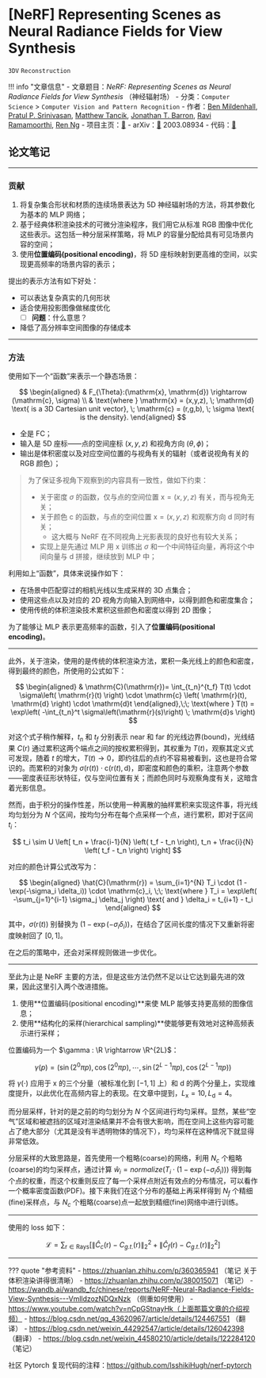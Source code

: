 # [NeRF] Representing Scenes as Neural Radiance Fields for View Synthesis

`3DV` `Reconstruction`

!!! info "文章信息"
    - 文章题目：*NeRF: Representing Scenes as Neural Radiance Fields for View Synthesis* （神经辐射场）
    - 分类：`Computer Science` > `Computer Vision and Pattern Recognition`
    - 作者：[Ben Mildenhall](https://arxiv.org/search/cs?searchtype=author&query=Mildenhall%2C+B), [Pratul P. Srinivasan](https://arxiv.org/search/cs?searchtype=author&query=Srinivasan%2C+P+P), [Matthew Tancik](https://arxiv.org/search/cs?searchtype=author&query=Tancik%2C+M), [Jonathan T. Barron](https://arxiv.org/search/cs?searchtype=author&query=Barron%2C+J+T), [Ravi Ramamoorthi](https://arxiv.org/search/cs?searchtype=author&query=Ramamoorthi%2C+R), [Ren Ng](https://arxiv.org/search/cs?searchtype=author&query=Ng%2C+R)
    - 项目主页：[🔗](https://www.matthewtancik.com/nerf)
    - arXiv：[🔗](https://arxiv.org/abs/2003.08934) 2003.08934
    - 代码：[🔗](https://paperswithcode.com/paper/nerf-representing-scenes-as-neural-radiance)


## 论文笔记

---

### 贡献

1. 将复杂集合形状和材质的连续场景表达为 5D 神经辐射场的方法，将其参数化为基本的 MLP 网络；
2. 基于经典体积渲染技术的可微分渲染程序，我们用它从标准 RGB 图像中优化这些表示。这包括一种分层采样策略，将 MLP 的容量分配给具有可见场景内容的空间；
3. 使用**位置编码(positional encoding)**，将 5D 座标映射到更高维的空间，以实现更高频率的场景内容的表示；

提出的表示方法有如下好处：

- 可以表达复杂真实的几何形状
- 适合使用投影图像做梯度优化
    - [ ] **问题**：什么意思？
- 降低了高分辨率空间图像的存储成本

---

### 方法

使用如下一个“函数”来表示一个静态场景：

$$
\begin{aligned}
    & F_{\Theta}:(\mathrm{x}, \mathrm{d}) \rightarrow (\mathrm{c}, \sigma)
    \\
    & \text{where } \mathrm{x} = (x,y,z), \; \mathrm{d} \text{ is a 3D Cartesian unit vector}, \; \mathrm{c} = (r,g,b), \; \sigma \text{ is the density}.
\end{aligned} 
$$

- 全是 FC；
- 输入是 5D 座标——点的空间座标 $(x,y,z)$ 和视角方向 $(\theta, \phi)$；
- 输出是体积密度以及对应空间位置的与视角有关的辐射（或者说视角有关的 RGB 颜色）；

> 为了保证多视角下观察到的内容具有一致性，做如下约束：
> 
> - 关于密度 $\sigma$ 的函数，仅与点的空间位置 $\mathrm{x} = (x,y,z)$ 有关，而与视角无关；
> - 关于颜色 $\mathrm{c}$ 的函数，与点的空间位置 $\mathrm{x} = (x,y,z)$ 和观察方向 $\mathrm{d}$ 同时有关；
>     - 这大概与 NeRF 在不同视角上光影表现的良好也有较大关系；
> - 实现上是先通过 MLP 用 $\mathrm{x}$ 训练出 $\sigma$ 和一个中间特征向量，再将这个中间向量与 $\mathrm{d}$ 拼接，继续放到 MLP 中；

利用如上“函数”，具体来说操作如下：

- 在场景中匹配穿过的相机光线以生成采样的 3D 点集合；
- 使用这些点以及对应的 2D 视角方向输入到网络中，以得到颜色和密度集合；
- 使用传统的体积渲染技术累积这些颜色和密度以得到 2D 图像；

为了能够让 MLP 表示更高频率的函数，引入了**位置编码(positional encoding)**。

---

此外，关于渲染，使用的是传统的体积渲染方法，累积一条光线上的颜色和密度，得到最终的颜色，所使用的公式如下：

$$
\begin{aligned}
    & \mathrm{C}(\mathrm{r})=
    \int_{t_n}^{t_f} 
    T(t) \cdot \sigma\left(
        \mathrm{r}(t) 
    \right)  \cdot \mathrm{c} \left(
        \mathrm{r}(t), \mathrm{d}
    \right) \cdot \mathrm{d}t
\end{aligned},\;\;
\text{where } T(t) = \exp\left(
    -\int_{t_n}^t \sigma\left(\mathrm{r}(s)\right) \; \mathrm{d}s
\right)
$$

对这个式子稍作解释，$t_n$ 和 $t_f$ 分别表示 near 和 far 的光线边界(bound)，光线结果 $C(\mathrm{r})$ 通过累积这两个端点之间的按权累积得到，其权重为 $T(t)$，观察其定义式可发现，随着 $t$ 的增大，$T(t) \rightarrow 0$，即约往后的点约不容易被看到，这也是符合常识的。而累积的对象为 $\sigma(\mathrm{r}(t)) \cdot \mathrm{c}(\mathrm{r}(t), \mathrm{d})$，即密度和颜色的乘积，注意两个参数——密度表征形状特征，仅与空间位置有关；而颜色同时与观察角度有关，这暗含着光影信息。

然而，由于积分的操作性差，所以使用一种离散的抽样累积来实现这件事，将光线均匀划分为 $N$ 个区间，按均匀分布在每个点采样一个点，进行累积，即对于区间 $t_i$：

$$
t_i \sim U \left[ 
    t_n + \frac{i-1}{N} \left( t_f - t_n \right), 
    t_n + \frac{i}{N} \left( t_f - t_n \right)
\right]
$$

对应的颜色计算公式改写为：

$$
\begin{aligned}
\hat{C}(\mathrm{r}) = \sum_{i=1}^{N} T_i \cdot (1 - \exp(-\sigma_i \delta_i)) \cdot \mathrm{c}_i, \;\;
\text{where } T_i = \exp\left(
    -\sum_{j=1}^{i-1} \sigma_j \delta_j
\right) \text{ and } \delta_i = t_{i+1} - t_i
\end{aligned}
$$

其中，$\sigma(\mathrm{r}(t))$ 别替换为 $(1-\exp(-\sigma_i\delta_i))$，在结合了区间长度的情况下又重新将密度映射回了 $[0,1]$。

在之后的策略中，还会对采样规则做进一步优化。

---

至此为止是 NeRF 主要的方法，但是这些方法仍然不足以让它达到最先进的效果，因此这里引入两个改进措施。

1. 使用**位置编码(positional encoding)**来使 MLP 能够支持更高频的图像信息；
2. 使用**结构化的采样(hierarchical sampling)**使能够更有效地对这种高频表示进行采样；

位置编码为一个 $\gamma : \R \rightarrow \R^{2L}$：

$$
\gamma(p) = \left( \sin(2^0 \pi p), \cos(2^0 \pi p), \cdots, \sin(2^{L-1} \pi p), \cos(2^{L-1} \pi p) \right)
$$

将 $\gamma(\cdot)$ 应用于 $\mathrm{x}$ 的三个分量（被标准化到 $[-1,1]$ 上）和 $\mathrm{d}$ 的两个分量上，实现维度提升，以此优化在高频内容上的表现。在文章中提到，$L_\mathrm{x} = 10, L_\mathrm{d} = 4$。

而分层采样，针对的是之前的均匀划分为 $N$ 个区间进行均匀采样。显然，某些“空气”区域和被遮挡的区域对渲染结果并不会有很大影响，而在空间上这些内容可能占了绝大部分（尤其是没有半透明物体的情况下），均匀采样在这种情况下就显得非常低效。

分层采样的大致思路是，首先使用一个粗略(coarse)的网络，利用 $N_c$ 个粗略(coarse)的均匀采样点，通过计算 $\hat{w}_i = normalize\left( T_i \cdot (1 - \exp(-\sigma_i \delta_i)) \right)$ 得到每个点的权重，而这个权重则反应了每一个采样点附近有效点的分布情况，可以看作一个概率密度函数(PDF)。接下来我们在这个分布的基础上再采样得到 $N_f$ 个精细(fine)采样点，与 $N_c$ 个粗略(coarse)点一起放到精细(fine)网络中进行训练。

---

使用的 loss 如下：

$$
\mathcal{L} = \sum_\mathrm{r\in \text{Rays}} \left[ \left\| \hat{C}_c(\mathrm{r}) - C_{g.t.}(\mathrm{r}) \right\|_2^2 + \left\| \hat{C}_f(\mathrm{r}) - C_{g.t.}(\mathrm{r}) \right\|_2^2 \right]
$$

---

??? quote "参考资料"
    - https://zhuanlan.zhihu.com/p/360365941 （笔记 关于体积渲染讲得很清晰）
    - https://zhuanlan.zhihu.com/p/380015071 （笔记）
    - https://wandb.ai/wandb_fc/chinese/reports/NeRF-Neural-Radiance-Fields-View-Synthesis---VmlldzozNDQxNzk （侧重如何使用）
    - https://www.youtube.com/watch?v=nCpGStnayHk（上面那篇文章的介绍视频）
    - https://blog.csdn.net/qq_43620967/article/details/124467551 （翻译）
    - https://blog.csdn.net/weixin_44292547/article/details/126042398 （翻译）
    - https://blog.csdn.net/weixin_44580210/article/details/122284120 （笔记）


社区 Pytorch 复现代码的注释：https://github.com/IsshikiHugh/nerf-pytorch
